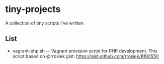 tiny-projects
=============

A collection of tiny scripts I've written
## List
* vagrant-php.sh -- Vagrant provision script for PHP development. This script based on @rrosiek gist: https://gist.github.com/rrosiek/8190550
